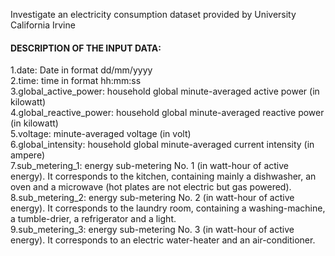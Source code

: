 Investigate an electricity consumption dataset provided by University California Irvine


#### DESCRIPTION OF THE INPUT DATA:

1.date: Date in format dd/mm/yyyy  
2.time: time in format hh:mm:ss  
3.global_active_power: household global minute-averaged active power (in kilowatt)  
4.global_reactive_power: household global minute-averaged reactive power (in kilowatt)  
5.voltage: minute-averaged voltage (in volt)  
6.global_intensity: household global minute-averaged current intensity (in ampere)  
7.sub_metering_1: energy sub-metering No. 1 (in watt-hour of active energy). It corresponds to the kitchen, containing mainly a dishwasher, an oven and a microwave (hot plates are not electric but gas powered).  
8.sub_metering_2: energy sub-metering No. 2 (in watt-hour of active energy). It corresponds to the laundry room, containing a washing-machine, a tumble-drier, a refrigerator and a light.  
9.sub_metering_3: energy sub-metering No. 3 (in watt-hour of active energy). It corresponds to an electric water-heater and an air-conditioner.  

